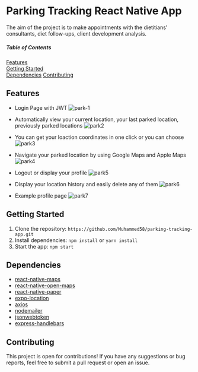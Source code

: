 # Parking Tracking React Native App
The aim of the project is to make appointments with the dietitians' consultants, diet follow-ups, client development analysis.

##### Table of Contents  
[Features](#features)  
[Getting Started](#getting-started)  
[Dependencies](#dependencies) 
[Contributing](#contributing) 

<a name="features"></a>
## Features
- Login Page with JWT
![park-1](https://user-images.githubusercontent.com/45498530/218237267-729c4dd9-2ace-4200-bec0-226d42835445.jpg)


- Automatically view your current location, your last parked location, previously parked locations
![park2](https://user-images.githubusercontent.com/45498530/218237273-a79c5ad8-ceef-4556-8a30-9af22dfaf60f.jpg)

-  You can get your loaction coordinates in one click or you can choose
![park3](https://user-images.githubusercontent.com/45498530/218237275-7ef93dce-ecf7-4b52-9b5d-763ab19310a6.jpg)

- Navigate your parked location by using Google Maps and Apple Maps
![park4](https://user-images.githubusercontent.com/45498530/218237276-4f78d629-5f9f-40b1-99bd-abedefb61f73.jpg)

- Logout or display your profile
![park5](https://user-images.githubusercontent.com/45498530/218237278-5e26ee07-223e-47d2-b1d5-0bdcffbbc697.jpg)

- Display your location history and easily delete any of them
![park6](https://user-images.githubusercontent.com/45498530/218237280-40330821-6fe9-45e0-b1ce-de624e2eb89e.jpg)

- Example profile page
![park7](https://user-images.githubusercontent.com/45498530/218237283-d0550a12-5157-4882-b2b5-ebc937b03473.jpg)



<a name="getting-started"></a>
## Getting Started
1. Clone the repository: `https://github.com/Muhammed58/parking-tracking-app.git`
2. Install dependencies: `npm install` or `yarn install`
3. Start the app: `npm start`

<a name="dependencies"></a>
## Dependencies
- [react-native-maps](https://www.npmjs.com/package/react-native-maps)
- [react-native-open-maps](https://www.npmjs.com/package/react-native-open-maps)
- [react-native-paper](https://reactnativepaper.com/)
- [expo-location](https://docs.expo.dev/versions/latest/sdk/location/)
- [axios](https://www.npmjs.com/package/axios)
- [nodemailer](https://nodemailer.com/about/)
- [jsonwebtoken](https://www.npmjs.com/package/jsonwebtoken)
- [express-handlebars](https://www.npmjs.com/package/express-handlebars)

<a name="contributing"></a>
## Contributing
This project is open for contributions! If you have any suggestions or bug reports, feel free to submit a pull request or open an issue.
